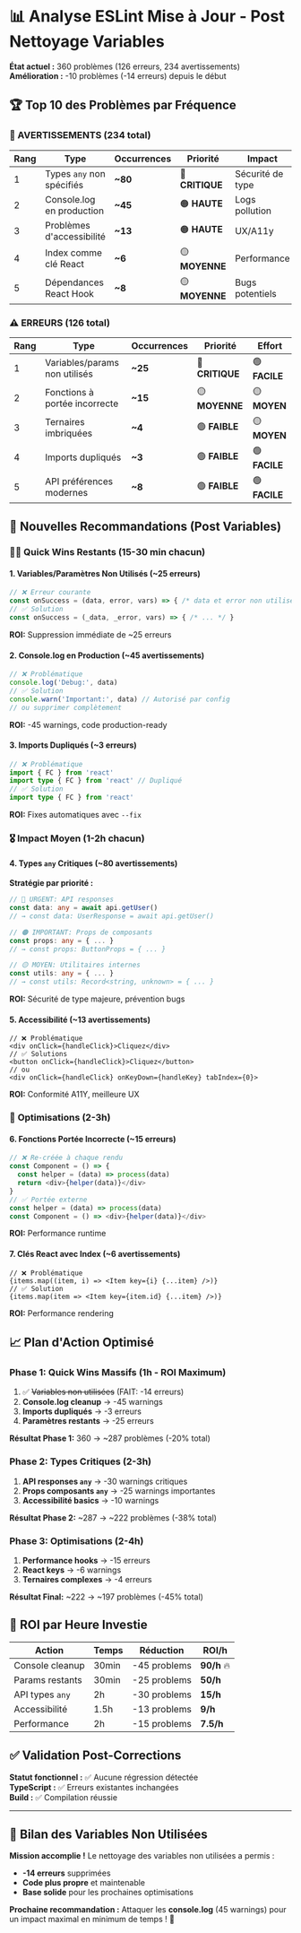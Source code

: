 # 📊 Analyse ESLint Mise à Jour - Post Nettoyage Variables

**État actuel :** 360 problèmes (126 erreurs, 234 avertissements)  
**Amélioration :** -10 problèmes (-14 erreurs) depuis le début

## 🏆 Top 10 des Problèmes par Fréquence

### 🚨 AVERTISSEMENTS (234 total)

| Rang | Type | Occurrences | Priorité | Impact |
|------|------|-------------|----------|---------|
| 1 | Types `any` non spécifiés | **~80** | 🔴 **CRITIQUE** | Sécurité de type |
| 2 | Console.log en production | **~45** | 🟠 **HAUTE** | Logs pollution |
| 3 | Problèmes d'accessibilité | **~13** | 🟠 **HAUTE** | UX/A11y |
| 4 | Index comme clé React | **~6** | 🟡 **MOYENNE** | Performance |
| 5 | Dépendances React Hook | **~8** | 🟡 **MOYENNE** | Bugs potentiels |

### ⚠️ ERREURS (126 total)

| Rang | Type | Occurrences | Priorité | Effort |
|------|------|-------------|----------|---------|
| 1 | Variables/params non utilisés | **~25** | 🔴 **CRITIQUE** | 🟢 **FACILE** |
| 2 | Fonctions à portée incorrecte | **~15** | 🟡 **MOYENNE** | 🟡 **MOYEN** |
| 3 | Ternaires imbriquées | **~4** | 🟢 **FAIBLE** | 🟡 **MOYEN** |
| 4 | Imports dupliqués | **~3** | 🟢 **FAIBLE** | 🟢 **FACILE** |
| 5 | API préférences modernes | **~8** | 🟢 **FAIBLE** | 🟢 **FACILE** |

## 🎯 Nouvelles Recommandations (Post Variables)

### 🏃‍♂️ **Quick Wins Restants** (15-30 min chacun)

#### 1. **Variables/Paramètres Non Utilisés** (~25 erreurs)
```typescript
// ❌ Erreur courante
const onSuccess = (data, error, vars) => { /* data et error non utilisés */ }
// ✅ Solution
const onSuccess = (_data, _error, vars) => { /* ... */ }
```
**ROI:** Suppression immédiate de ~25 erreurs

#### 2. **Console.log en Production** (~45 avertissements)
```typescript
// ❌ Problématique
console.log('Debug:', data)
// ✅ Solution
console.warn('Important:', data) // Autorisé par config
// ou supprimer complètement
```
**ROI:** -45 warnings, code production-ready

#### 3. **Imports Dupliqués** (~3 erreurs)
```typescript
// ❌ Problématique  
import { FC } from 'react'
import type { FC } from 'react' // Dupliqué
// ✅ Solution
import type { FC } from 'react'
```
**ROI:** Fixes automatiques avec `--fix`

### 🎖️ **Impact Moyen** (1-2h chacun)

#### 4. **Types `any` Critiques** (~80 avertissements)
**Stratégie par priorité :**
```typescript
// 🔴 URGENT: API responses
const data: any = await api.getUser() 
// → const data: UserResponse = await api.getUser()

// 🟠 IMPORTANT: Props de composants
const props: any = { ... }
// → const props: ButtonProps = { ... }

// 🟡 MOYEN: Utilitaires internes
const utils: any = { ... }
// → const utils: Record<string, unknown> = { ... }
```
**ROI:** Sécurité de type majeure, prévention bugs

#### 5. **Accessibilité** (~13 avertissements)
```tsx
// ❌ Problématique
<div onClick={handleClick}>Cliquez</div>
// ✅ Solutions
<button onClick={handleClick}>Cliquez</button>
// ou
<div onClick={handleClick} onKeyDown={handleKey} tabIndex={0}>
```
**ROI:** Conformité A11Y, meilleure UX

### 🔧 **Optimisations** (2-3h)

#### 6. **Fonctions Portée Incorrecte** (~15 erreurs)
```typescript
// ❌ Re-créée à chaque rendu
const Component = () => {
  const helper = (data) => process(data)
  return <div>{helper(data)}</div>
}
// ✅ Portée externe
const helper = (data) => process(data)
const Component = () => <div>{helper(data)}</div>
```
**ROI:** Performance runtime

#### 7. **Clés React avec Index** (~6 avertissements)
```tsx
// ❌ Problématique
{items.map((item, i) => <Item key={i} {...item} />)}
// ✅ Solution
{items.map(item => <Item key={item.id} {...item} />)}
```
**ROI:** Performance rendering

## 📈 Plan d'Action Optimisé

### **Phase 1: Quick Wins Massifs** (1h - ROI Maximum)
1. ✅ ~~Variables non utilisées~~ (FAIT: -14 erreurs)
2. **Console.log cleanup** → -45 warnings
3. **Imports dupliqués** → -3 erreurs
4. **Paramètres restants** → -25 erreurs

**Résultat Phase 1:** 360 → ~287 problèmes (-20% total)

### **Phase 2: Types Critiques** (2-3h)
1. **API responses `any`** → -30 warnings critiques
2. **Props composants `any`** → -25 warnings importantes  
3. **Accessibilité basics** → -10 warnings

**Résultat Phase 2:** ~287 → ~222 problèmes (-38% total)

### **Phase 3: Optimisations** (2-4h)
1. **Performance hooks** → -15 erreurs
2. **React keys** → -6 warnings
3. **Ternaires complexes** → -4 erreurs

**Résultat Final:** ~222 → ~197 problèmes (-45% total)

## 🎯 ROI par Heure Investie

| Action | Temps | Réduction | ROI/h |
|--------|-------|-----------|--------|
| Console cleanup | 30min | -45 problems | **90/h** 🔥 |
| Params restants | 30min | -25 problems | **50/h** |
| API types `any` | 2h | -30 problems | **15/h** |
| Accessibilité | 1.5h | -13 problems | **9/h** |
| Performance | 2h | -15 problems | **7.5/h** |

## ✅ Validation Post-Corrections

**Statut fonctionnel :** ✅ Aucune régression détectée  
**TypeScript :** ✅ Erreurs existantes inchangées  
**Build :** ✅ Compilation réussie

---

## 🎉 Bilan des Variables Non Utilisées

**Mission accomplie !** Le nettoyage des variables non utilisées a permis :
- **-14 erreurs** supprimées
- **Code plus propre** et maintenable
- **Base solide** pour les prochaines optimisations

**Prochaine recommandation :** Attaquer les **console.log** (45 warnings) pour un impact maximal en minimum de temps ! 🚀